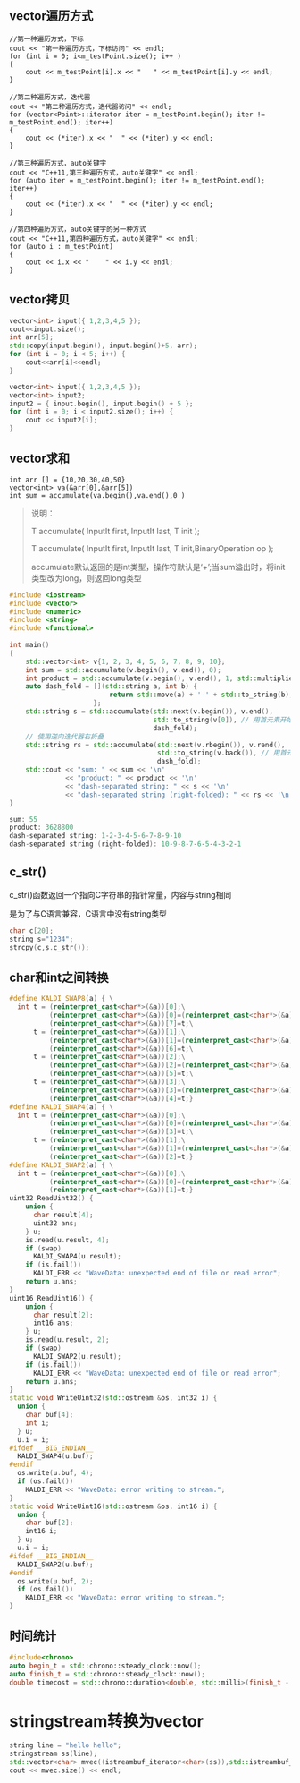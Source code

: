 ## vector遍历方式
	//第一种遍历方式，下标
	cout << "第一种遍历方式，下标访问" << endl;
	for (int i = 0; i<m_testPoint.size(); i++ )
	{
		cout << m_testPoint[i].x << "	" << m_testPoint[i].y << endl;
	}
	
	//第二种遍历方式，迭代器
	cout << "第二种遍历方式，迭代器访问" << endl;
	for (vector<Point>::iterator iter = m_testPoint.begin(); iter != m_testPoint.end(); iter++)
	{
		cout << (*iter).x << "	" << (*iter).y << endl;
	}
	
	//第三种遍历方式，auto关键字
	cout << "C++11,第三种遍历方式，auto关键字" << endl;
	for (auto iter = m_testPoint.begin(); iter != m_testPoint.end(); iter++)
	{
		cout << (*iter).x << "	" << (*iter).y << endl;
	}
	 
	//第四种遍历方式，auto关键字的另一种方式
	cout << "C++11,第四种遍历方式，auto关键字" << endl;
	for (auto i : m_testPoint)
	{
		cout << i.x << "	" << i.y << endl;
	}

## vector拷贝

```cpp
vector<int> input({ 1,2,3,4,5 });
cout<<input.size();
int arr[5];
std::copy(input.begin(), input.begin()+5, arr);
for (int i = 0; i < 5; i++) {
	cout<<arr[i]<<endl;
}

vector<int> input({ 1,2,3,4,5 });
vector<int> input2;
input2 = { input.begin(), input.begin() + 5 };
for (int i = 0; i < input2.size(); i++) {
	cout << input2[i];
}
```

## vector求和

```
int arr [] = {10,20,30,40,50}
vector<int> va(&arr[0],&arr[5])
int sum = accumulate(va.begin(),va.end(),0 )
```

> 说明：
>
> T accumulate( InputIt first, InputIt last, T init );
>
> T accumulate( InputIt first, InputIt last, T init,BinaryOperation op );
>
> accumulate默认返回的是int类型，操作符默认是‘+’;当sum溢出时，将init类型改为long，则返回long类型

```c++
#include <iostream>
#include <vector>
#include <numeric>
#include <string>
#include <functional>
 
int main()
{
    std::vector<int> v{1, 2, 3, 4, 5, 6, 7, 8, 9, 10};
    int sum = std::accumulate(v.begin(), v.end(), 0);
    int product = std::accumulate(v.begin(), v.end(), 1, std::multiplies<int>());
    auto dash_fold = [](std::string a, int b) {
                         return std::move(a) + '-' + std::to_string(b);
                     };
    std::string s = std::accumulate(std::next(v.begin()), v.end(),
                                    std::to_string(v[0]), // 用首元素开始
                                    dash_fold);
    // 使用逆向迭代器右折叠
    std::string rs = std::accumulate(std::next(v.rbegin()), v.rend(),
                                     std::to_string(v.back()), // 用首元素开始
                                     dash_fold);
    std::cout << "sum: " << sum << '\n'
              << "product: " << product << '\n'
              << "dash-separated string: " << s << '\n'
              << "dash-separated string (right-folded): " << rs << '\n';
}

sum: 55
product: 3628800
dash-separated string: 1-2-3-4-5-6-7-8-9-10
dash-separated string (right-folded): 10-9-8-7-6-5-4-3-2-1
```





## c_str()

c_str()函数返回一个指向C字符串的指针常量，内容与string相同

是为了与C语言兼容，C语言中没有string类型

```cpp
char c[20];
string s="1234";
strcpy(c,s.c_str());
```

## char和int之间转换

```cpp
#define KALDI_SWAP8(a) { \
  int t = (reinterpret_cast<char*>(&a))[0];\
          (reinterpret_cast<char*>(&a))[0]=(reinterpret_cast<char*>(&a))[7];\
          (reinterpret_cast<char*>(&a))[7]=t;\
      t = (reinterpret_cast<char*>(&a))[1];\
          (reinterpret_cast<char*>(&a))[1]=(reinterpret_cast<char*>(&a))[6];\
          (reinterpret_cast<char*>(&a))[6]=t;\
      t = (reinterpret_cast<char*>(&a))[2];\
          (reinterpret_cast<char*>(&a))[2]=(reinterpret_cast<char*>(&a))[5];\
          (reinterpret_cast<char*>(&a))[5]=t;\
      t = (reinterpret_cast<char*>(&a))[3];\
          (reinterpret_cast<char*>(&a))[3]=(reinterpret_cast<char*>(&a))[4];\
          (reinterpret_cast<char*>(&a))[4]=t;}
#define KALDI_SWAP4(a) { \
  int t = (reinterpret_cast<char*>(&a))[0];\
          (reinterpret_cast<char*>(&a))[0]=(reinterpret_cast<char*>(&a))[3];\
          (reinterpret_cast<char*>(&a))[3]=t;\
      t = (reinterpret_cast<char*>(&a))[1];\
          (reinterpret_cast<char*>(&a))[1]=(reinterpret_cast<char*>(&a))[2];\
          (reinterpret_cast<char*>(&a))[2]=t;}
#define KALDI_SWAP2(a) { \
  int t = (reinterpret_cast<char*>(&a))[0];\
          (reinterpret_cast<char*>(&a))[0]=(reinterpret_cast<char*>(&a))[1];\
          (reinterpret_cast<char*>(&a))[1]=t;}
uint32 ReadUint32() {
    union {
      char result[4];
      uint32 ans;
    } u;
    is.read(u.result, 4);
    if (swap)
      KALDI_SWAP4(u.result);
    if (is.fail())
      KALDI_ERR << "WaveData: unexpected end of file or read error";
    return u.ans;
}
uint16 ReadUint16() {
    union {
      char result[2];
      int16 ans;
    } u;
    is.read(u.result, 2);
    if (swap)
      KALDI_SWAP2(u.result);
    if (is.fail())
      KALDI_ERR << "WaveData: unexpected end of file or read error";
    return u.ans;
}
static void WriteUint32(std::ostream &os, int32 i) {
  union {
    char buf[4];
    int i;
  } u;
  u.i = i;
#ifdef __BIG_ENDIAN__
  KALDI_SWAP4(u.buf);
#endif
  os.write(u.buf, 4);
  if (os.fail())
    KALDI_ERR << "WaveData: error writing to stream.";
}
static void WriteUint16(std::ostream &os, int16 i) {
  union {
    char buf[2];
    int16 i;
  } u;
  u.i = i;
#ifdef __BIG_ENDIAN__
  KALDI_SWAP2(u.buf);
#endif
  os.write(u.buf, 2);
  if (os.fail())
    KALDI_ERR << "WaveData: error writing to stream.";
}
```

## 时间统计

```cpp
#include<chrono>
auto begin_t = std::chrono::steady_clock::now();
auto finish_t = std::chrono::steady_clock::now();
double timecost = std::chrono::duration<double, std::milli>(finish_t - begin_t).count();
```

# stringstream转换为vector

```cpp
string line = "hello hello";
stringstream ss(line);
std::vector<char> mvec((istreambuf_iterator<char>(ss)),std::istreambuf_iterator<char>());
cout << mvec.size() << endl;
```

